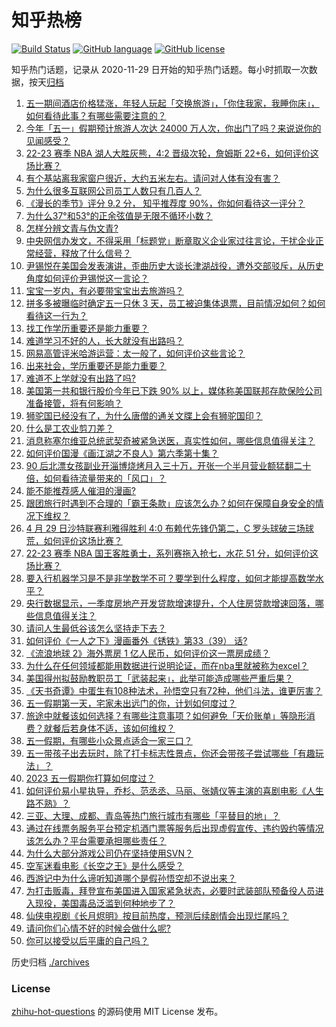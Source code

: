 # 知乎热榜
[![Build Status](https://github.com/ToWeLong/zhihu-hot-questions/workflows/CI/badge.svg)](https://github.com/ToWeLong/zhihu-hot-questions/actions)
[![GitHub language](https://img.shields.io/badge/language-golang-orange.svg)](https://golang.org/)
[![GitHub license](https://img.shields.io/github/license/ToWeLong/zhihu-hot-questions)](https://github.com/ToWeLong/zhihu-hot-questions/blob/main/LICENSE)

知乎热门话题，记录从 2020-11-29 日开始的知乎热门话题。每小时抓取一次数据，按天[归档](./archives)

<!-- BEGIN -->

1. [五一期间酒店价格猛涨，年轻人玩起「交换旅游」，「你住我家，我睡你床」，如何看待此事？有哪些需要注意的？](https://www.zhihu.com/question/598097164)
1. [今年「五一」假期预计旅游人次达 24000 万人次，你出门了吗？来说说你的见闻感受？](https://www.zhihu.com/question/598383898)
1. [22-23 赛季 NBA 湖人大胜灰熊，4:2 晋级次轮，詹姆斯 22+6，如何评价这场比赛？](https://www.zhihu.com/question/598386686)
1. [有个基站离我家窗户很近，大约五米左右。请问对人体有没有害？](https://www.zhihu.com/question/593255596)
1. [为什么很多互联网公司员工人数只有几百人？](https://www.zhihu.com/question/264687820)
1. [《漫长的季节》评分 9.2 分， 知乎推荐度 90%，你如何看待这一评分？](https://www.zhihu.com/question/597888265)
1. [为什么37°和53°的正余弦值是无限不循环小数？](https://www.zhihu.com/question/569714975)
1. [怎样分辨文青与伪文青?](https://www.zhihu.com/question/29578747)
1. [中央网信办发文，不得采用「标题党」断章取义企业家过往言论，干扰企业正常经营，释放了什么信号？](https://www.zhihu.com/question/598257840)
1. [尹锡悦在美国会发表演讲，歪曲历史大谈长津湖战役，遭外交部驳斥，从历史角度如何评价尹锡悦这一言论？](https://www.zhihu.com/question/598257609)
1. [宝宝一岁内，有必要带宝宝出去旅游吗？](https://www.zhihu.com/question/594698256)
1. [拼多多被曝临时确定五一只休 3 天，员工被迫集体退票，目前情况如何？如何看待这一行为？](https://www.zhihu.com/question/598242000)
1. [找工作学历重要还是能力重要？](https://www.zhihu.com/question/597734487)
1. [难道学习不好的人，长大就没有出路吗？](https://www.zhihu.com/question/591787970)
1. [网易高管评米哈游运营：太一般了，如何评价这些言论？](https://www.zhihu.com/question/598248098)
1. [出来社会，学历重要还是能力重要？](https://www.zhihu.com/question/598385715)
1. [难道不上学就没有出路了吗?](https://www.zhihu.com/question/598250984)
1. [美国第一共和银行股价今年已下跌 90% 以上，媒体称美国联邦存款保险公司准备接管，将有何影响？](https://www.zhihu.com/question/598348274)
1. [狮驼国已经没有了，为什么唐僧的通关文牒上会有狮驼国印？](https://www.zhihu.com/question/508564123)
1. [什么是工农业剪刀差？](https://www.zhihu.com/question/25056032)
1. [消息称塞尔维亚总统武契奇被紧急送医，真实性如何，哪些信息值得关注？](https://www.zhihu.com/question/598244658)
1. [如何评价国漫《画江湖之不良人》第六季第十集？](https://www.zhihu.com/question/598030157)
1. [90 后北漂女孩副业开淄博烧烤月入三十万，开张一个半月营业额猛翻二十倍，如何看待流量带来的「风口」？](https://www.zhihu.com/question/597679629)
1. [能不能推荐感人催泪的漫画?](https://www.zhihu.com/question/403580229)
1. [跟团旅行时遇到不合理的「霸王条款」应该怎么办？如何在保障自身安全的情况下维权？](https://www.zhihu.com/question/597946309)
1. [4 月 29 日沙特联赛利雅得胜利 4:0 布赖代先锋仍第二，C 罗头球破三场球荒，如何评价这场比赛？](https://www.zhihu.com/question/598379025)
1. [22-23 赛季 NBA 国王客胜勇士，系列赛拖入抢七，水花 51 分，如何评价这场比赛？](https://www.zhihu.com/question/598377130)
1. [要入行机器学习是不是非学数学不可？要学到什么程度，如何才能提高数学水平？](https://www.zhihu.com/question/597884858)
1. [央行数据显示，一季度房地产开发贷款增速提升，个人住房贷款增速回落，哪些信息值得关注？](https://www.zhihu.com/question/598258184)
1. [请问人生最低谷该怎么坚持走下去？](https://www.zhihu.com/question/598308858)
1. [如何评价《一人之下》漫画番外《锈铁》第33（39） 话?](https://www.zhihu.com/question/598348490)
1. [《流浪地球 2》海外票房 1 亿人民币，如何评价这一票房成绩？](https://www.zhihu.com/question/596153292)
1. [为什么在任何领域都能用数据进行说明论证，而在nba里就被称为excel？](https://www.zhihu.com/question/598072727)
1. [美国得州拟鼓励教职员工「武装起来」，此举可能造成哪些严重后果？](https://www.zhihu.com/question/598064065)
1. [《天书奇谭》中蛋生有108种法术，孙悟空只有72种，他们斗法，谁更厉害？](https://www.zhihu.com/question/597926828)
1. [五一假期第一天，宅家未出远门的你，计划如何度过？](https://www.zhihu.com/question/598377531)
1. [旅途中就餐该如何选择？有哪些注意事项？如何避免「天价账单」等隐形消费？就餐后若身体不适，该如何维权？](https://www.zhihu.com/question/597946252)
1. [五一假期，有哪些小众景点适合一家三口？](https://www.zhihu.com/question/595310734)
1. [五一带孩子出去玩时，除了打卡标志性景点，你还会带孩子尝试哪些「有趣玩法」？](https://www.zhihu.com/question/595440957)
1. [2023 五一假期你打算如何度过？](https://www.zhihu.com/question/596513446)
1. [如何评价易小星执导，乔杉、范丞丞、马丽、张婧仪等主演的喜剧电影《人生路不熟》？](https://www.zhihu.com/question/582034000)
1. [三亚、大理、成都、青岛等热门旅行城市有哪些「平替目的地」？](https://www.zhihu.com/question/597678621)
1. [通过在线票务服务平台预定机酒门票等服务后出现虚假宣传、违约毁约等情况该怎么办？平台需要承担哪些责任？](https://www.zhihu.com/question/597947308)
1. [为什么大部分游戏公司仍在坚持使用SVN？](https://www.zhihu.com/question/590727955)
1. [空军迷看电影《长空之王》是什么感受？](https://www.zhihu.com/question/598108290)
1. [西游记中为什么谛听知道哪个是假孙悟空却不说出来？](https://www.zhihu.com/question/26857388)
1. [为打击贩毒，拜登宣布美国进入国家紧急状态，必要时武装部队预备役人员进入现役，美国毒品泛滥到何种地步了？](https://www.zhihu.com/question/598210779)
1. [仙侠电视剧《长月烬明》按目前热度，预测后续剧情会出现烂尾吗？](https://www.zhihu.com/question/597961211)
1. [请问你们心情不好的时候会做什么呢?](https://www.zhihu.com/question/597117255)
1. [你可以接受以后平庸的自己吗？](https://www.zhihu.com/question/598238388)

<!-- END -->

历史归档 [./archives](./archives)


### License
[zhihu-hot-questions](https://github.com/towelong/zhihu-hot-questions) 的源码使用 MIT License 发布。